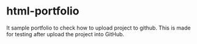 # html-portfolio

It sample portfolio to check how to upload project to github.
This is made for testing after upload the project into GitHub.
